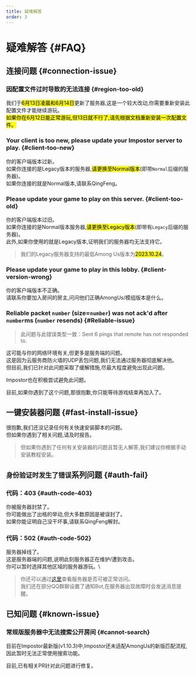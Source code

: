 ```yaml
---
title: 疑难解答
order: 3
---
```

# 疑难解答 {#FAQ}

## 连接问题 {#connection-issue}

### 因配置文件过时导致的无法连接 {#region-too-old}

我们于<mark>6月13日凌晨和6月14日</mark>更新了服务器,这是一个较大改动,你需要重新安装此配置文件才能继续游玩。\
<mark>如果你在6月12日能正常游玩,但13日就不行了,请先根据文档重新安装一次配置文件。</mark>

### Your client is too new, please update your Impostor server to play. {#client-too-new}

你的客户端版本过新。\
如果你连接的是Legacy版本的服务器,<mark>请更换至Normal版本</mark>(即带`Normal`后缀的服务器)。\
如果你连接的就是Normal版本,请联系QingFeng。

### Please update your game to play on this server. {#client-too-old}

你的客户端版本过旧。\
如果你连接的是Normal版本服务器,<mark>请更换至Legacy版本</mark>(即带有`Legacy`后缀的服务器)。\
此外,如果你使用的就是Legacy版本,证明我们的服务器均无法支持它。
> 我们的Legacy服务器支持的最低Among Us版本为<mark>2023.10.24</mark>。

### Please update your game to play in this lobby. {#client-version-wrong}

你的客户端版本不正确。\
请联系你要加入房间的房主,问问他们正确AmongUs/模组版本是什么。

### Reliable packet `number` (size=`number`) was not ack'd after `number`ms (`number` resends) {#Reliable-issue}

> 此问题与此错误类型一致：Sent 6 pings that remote has not responded to.

这可能与你的网络环境有关,但更多是服务端的问题。\
这是因为云服务商防火墙的UDP丢包问题,我们无法通过服务器彻底解决他。\
但目前,我们已针对此问题采取了缓解措施,尽最大程度避免出现此问题。

Impostor也在积极尝试避免此问题。

<Links
  :items="[
    {
      name: 'Improve current SpawnTimeOut kick',
      desc: 'Issue #687',
      link: 'https://github.com/Impostor/Impostor/issues/687',
      icon: 'octicon:issue-opened-16',
      color: '#DA3633'
    }
  ]"
/>

目前,如果你遇到了这个问题,那很抱歉,你只能等待游戏结束再加入了。

## 一键安装器问题 {#fast-install-issue}

很抱歉,我们还没记录任何有关快速安装脚本的问题。\
但如果你遇到了相关问题,请及时报告。

> 但如果你遇到了任何有关安装器的问题且暂无人解答,我们建议你根据手动安装教程安装。

## `身份验证时发生了错误`系列问题 {#auth-fail}

### 代码：403 {#auth-code-403}

你被服务器封禁了。\
你可能做出了出格的举动,但大多数原因是被误封了。\
如果你能证明自己没干坏事,请联系QingFeng解封。

### 代码：502 {#auth-code-502}

服务器掉线了。\
这是服务器端的问题,说明此刻服务器正在维护/遭到攻击。\
你可以暂时选择其他区域的服务器游玩。\
> 你还可以通过[这里](https://status.qingfengawa.top/status/main)查看服务器是否可被正常访问。\
> 我们还在部分QQ群聊设置了通知Bot,在服务器出现故障时会发送消息提醒。

## 已知问题 {#known-issue}

### 常规版服务器中无法搜索公开房间 {#cannot-search}

目前在Impostor最新版(v1.10.3)中,Impostor还未适配AmongUs的新版匹配流程,因此暂时无法正常使用搜索功能。

目前,已有相关PR针对此问题进行修复。

<Links
  :items="[
    {
      name: 'Support new http matchmaking',
      desc: 'Pull Request #685',
      link: 'https://github.com/Impostor/Impostor/pull/685',
      icon: 'icon-park-outline:pull-requests',
      color: '#DA3633'
    }
  ]"
/>

<!--
## 其他问题 {#other-issue}

### 我该如何知道服务器是否正常在线? {#uptime}

你可以在[这里](https://app.status.qingfengawa.top)查询服务在线状态。\
除此之外,你还可以在该页面查询XtremeWave服务器上运行的所有服务。
-->